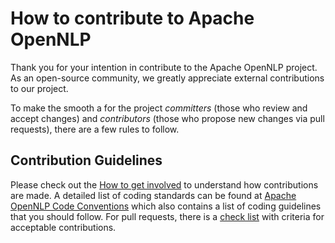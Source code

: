 # How to contribute to Apache OpenNLP

Thank you for your intention in contribute to the Apache OpenNLP project. As an open-source community, we greatly appreciate external contributions to our project.

To make the smooth a for the project *committers* (those who review and accept changes) and *contributors* (those who propose new changes via pull requests), there are a few rules to follow.

## Contribution Guidelines

Please check out the [How to get involved](http://opennlp.apache.org/get-involved.html) to understand how contributions are made. 
A detailed list of coding standards can be found at [Apache OpenNLP Code Conventions](http://opennlp.apache.org/code-conventions.html) which also contains a list of coding guidelines that you should follow.
For pull requests, there is a [check list](PULL_REQUEST_TEMPLATE.md) with criteria for acceptable contributions.
